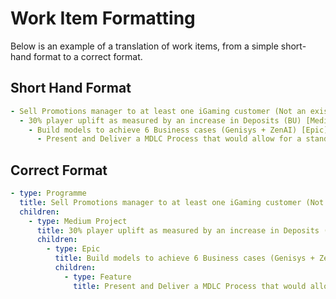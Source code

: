 # Work Item Formatting

Below is an example of a translation of work items, from a simple short-hand format to a correct format.

## Short Hand Format
```yml
- Sell Promotions manager to at least one iGaming customer (Not an existing customer) (Company KR) [Program]
  - 30% player uplift as measured by an increase in Deposits (BU) [Medium Project]
    - Build models to achieve 6 Business cases (Genisys + ZenAI) [Epic]
      - Present and Deliver a MDLC Process that would allow for a standardized process flow for model development by 31 May 2024 [Feature]
```

## Correct Format
```yml
- type: Programme
  title: Sell Promotions manager to at least one iGaming customer (Not an existing customer) (Company KR)
  children:
    - type: Medium Project
      title: 30% player uplift as measured by an increase in Deposits (BU)
      children:
        - type: Epic
          title: Build models to achieve 6 Business cases (Genisys + ZenAI)
          children:
            - type: Feature
              title: Present and Deliver a MDLC Process that would allow for a standardized process flow for model development by 31 May 2024
```